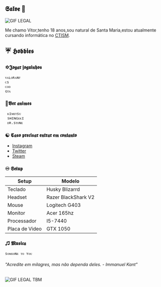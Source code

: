 ##  𝕾𝖆𝖑𝖛𝖊 💜

![GIF LEGAL](https://i.pinimg.com/originals/8f/1f/94/8f1f94f276216e4aab8e134a548ad0f1.gif)






Me chamo Vitor,tenho 18 anos,sou natural de Santa Maria,estou atualmente cursando informática no [CTISM](https://www.ufsm.br/unidades-universitarias/ctism/).

## ☔ 𝕳𝖔𝖇𝖇𝖎𝖊𝖘

### ✡𝕵𝖔𝖌𝖆𝖗 𝖏𝖔𝖌𝖚𝖎𝖓𝖍𝖔𝖘
 
	ᴠᴀʟᴏʀᴀɴᴛ
	ᴄs
	ᴄᴏᴅ
	ɢᴛᴀ
### 🔮𝖁𝖊𝖗 𝖆𝖓𝖎𝖒𝖊𝖘
	 ᴋɪᴍᴇᴛsᴜ
	 sʜɪɴɢᴇᴋɪ 
	 ᴅʀ.sᴛᴏɴᴇ				
### ☯ 𝕮𝖆𝖘𝖔 𝖕𝖗𝖊𝖈𝖎𝖘𝖆𝖗 𝖊𝖓𝖙𝖗𝖆𝖗 𝖊𝖒 𝖈𝖔𝖓𝖙𝖆𝖓𝖙𝖔 
* [Instagram](Instagram.com/vitor.pps)
* [Twitter](https://twitter.com/d9light_)
* [Steam](https://steamcommunity.com/id/d9light)	

### ♾ 𝕾𝖊𝖙𝖚𝖕 
  Setup                |Modelo
  ---------------------|---------------------   
 Teclado               |Husky Blizarrd       
 Headset               |Razer BlackShark V2    
 Mouse                 |Logitech G403        
 Monitor               |Acer 165hz             
 Processador           |I5-7440                
 Placa de Video        |GTX 1050            
   


### ♫ 𝕸𝖚𝖘𝖎𝖈𝖆
 	sᴏᴍᴇᴏɴᴇ ᴛᴏ ʏᴏᴜ

###### "Acredite em milagres, mas não dependa deles.   - Immanuel Kant" 

![GIF LEGAL TBM](https://i.pinimg.com/originals/c3/0b/99/c30b9938537a539e6e0d587648277e5f.gif)
